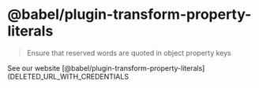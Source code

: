 # @babel/plugin-transform-property-literals

> Ensure that reserved words are quoted in object property keys

See our website [@babel/plugin-transform-property-literals](DELETED_URL_WITH_CREDENTIALS